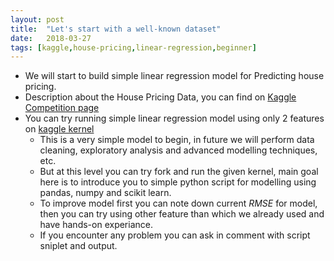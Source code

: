 ```yaml
---
layout: post
title:  "Let's start with a well-known dataset"
date:   2018-03-27
tags: [kaggle,house-pricing,linear-regression,beginner]
---
```


* We will start to build simple linear regression model for Predicting house pricing. 
* Description about the House Pricing Data, you can find on [Kaggle Competition page](https://www.kaggle.com/c/house-prices-advanced-regression-techniques/data)
* You can try running simple linear regression model using only 2 features on [kaggle kernel](https://www.kaggle.com/mineshjethva/let-s-do-the-minimal)
  * This is a very simple model to begin, in future we will perform data cleaning, exploratory analysis and advanced modelling techniques, etc.
  * But at this level you can try fork and run the given kernel, main goal here is to introduce you to simple python script for modelling using pandas, numpy and scikit learn. 
  * To improve model first you can note down current <i>RMSE</i> for model, then you can try using other feature than which we already used and have hands-on experiance.
  * If you encounter any problem you can ask in comment with script sniplet and output.
